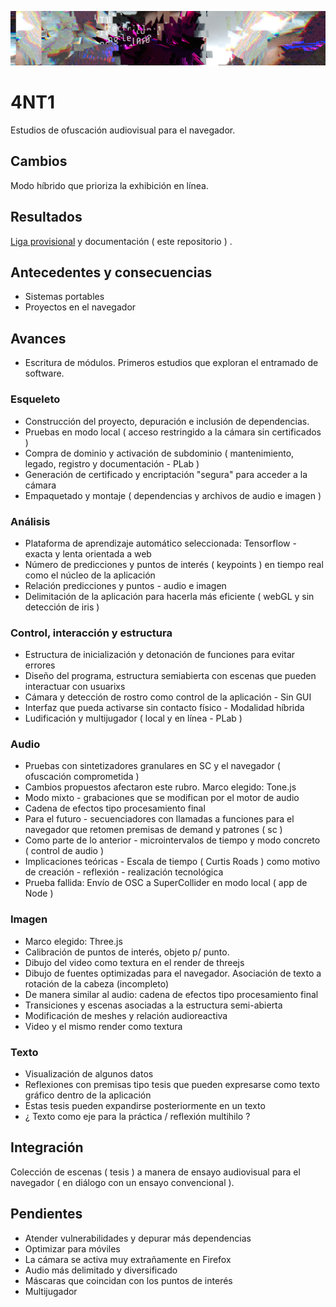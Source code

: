 ![portada](https://github.com/EmilioOcelotl/4NT1/blob/main/img/antiBanner2do.png)

# 4NT1

Estudios de ofuscación audiovisual para el navegador.

## Cambios

Modo híbrido que prioriza la exhibición en línea.

## Resultados

[Liga provisional](https://test.ocelotl.cc/) y documentación ( este repositorio ) .

## Antecedentes y consecuencias 

- Sistemas portables 
- Proyectos en el navegador

## Avances

- Escritura de módulos. Primeros estudios que exploran el entramado de software. 

### Esqueleto 

- Construcción del proyecto, depuración e inclusión de dependencias.
- Pruebas en modo local ( acceso restringido a la cámara sin certificados )
- Compra de dominio y activación de subdominio ( mantenimiento, legado, registro y documentación - PLab )
- Generación de certificado y encriptación "segura" para acceder a la cámara
- Empaquetado y montaje ( dependencias y archivos de audio e imagen )

### Análisis

- Plataforma de aprendizaje automático seleccionada: Tensorflow - exacta y lenta orientada a web
- Número de predicciones y puntos de interés ( keypoints ) en tiempo real como el núcleo de la aplicación
- Relación predicciones y puntos - audio e imagen
- Delimitación de la aplicación para hacerla más eficiente ( webGL y sin detección de iris ) 

### Control, interacción y estructura 

- Estructura de inicialización y detonación de funciones para evitar errores 
- Diseño del programa, estructura semiabierta con escenas que pueden interactuar con usuarixs
- Cámara y detección de rostro como control de la aplicación - Sin GUI 
- Interfaz que pueda activarse sin contacto físico - Modalidad híbrida 
- Ludificación y multijugador ( local y en línea - PLab )

### Audio

- Pruebas con sintetizadores granulares en SC y el navegador ( ofuscación comprometida ) 
- Cambios propuestos afectaron este rubro. Marco elegido: Tone.js 
- Modo mixto - grabaciones que se modifican por el motor de audio
- Cadena de efectos tipo procesamiento final 
- Para el futuro - secuenciadores con llamadas a funciones para el navegador que retomen premisas de demand y patrones ( sc ) 
- Como parte de lo anterior - microintervalos de tiempo y modo concreto ( control de audio ) 
- Implicaciones teóricas - Escala de tiempo ( Curtis Roads ) como motivo de creación - reflexión - realización tecnológica
- Prueba fallida: Envío de OSC a SuperCollider en modo local ( app de Node )

### Imagen

- Marco elegido: Three.js
- Calibración de puntos de interés, objeto p/ punto.
- Dibujo del video como textura en el render de threejs
- Dibujo de fuentes optimizadas para el navegador. Asociación de texto a rotación de la cabeza (incompleto) 
- De manera similar al audio: cadena de efectos tipo procesamiento final 
- Transiciones y escenas asociadas a la estructura semi-abierta
- Modificación de meshes y relación audioreactiva 
- Video y el mismo render como textura 

### Texto

- Visualización de algunos datos 
- Reflexiones con premisas tipo tesis que pueden expresarse como texto gráfico dentro de la aplicación 
- Estas tesis pueden expandirse posteriormente en un texto
- ¿ Texto como eje para la práctica / reflexión multihilo ?

## Integración

Colección de escenas ( tesis ) a manera de ensayo audiovisual para el navegador ( en diálogo con un ensayo convencional ).

## Pendientes

- Atender vulnerabilidades y depurar más dependencias 
- Optimizar para móviles 
- La cámara se activa muy extrañamente en Firefox
- Audio más delimitado y diversificado
- Máscaras que coincidan con los puntos de interés
- Multijugador
